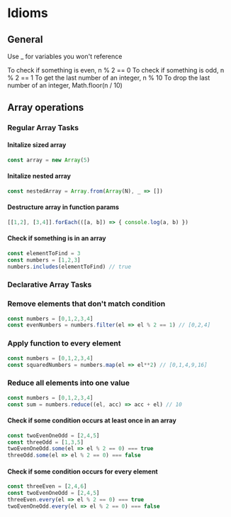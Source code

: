 # Idioms

## General
Use _ for variables you won't reference

To check if something is even, n % 2 == 0
To check if something is odd, n % 2 == 1
To get the last number of an integer, n % 10
To drop the last number of an integer, Math.floor(n / 10)

## Array operations

### Regular Array Tasks

#### Initalize sized array

```javascript
const array = new Array(5)
```

#### Initalize nested array
```javascript
const nestedArray = Array.from(Array(N), _ => [])
```

#### Destructure array in function params
```javascript
[[1,2], [3,4]].forEach(([a, b]) => { console.log(a, b) })
```

#### Check if something is in an array
```javascript
const elementToFind = 3
const numbers = [1,2,3]
numbers.includes(elementToFind) // true
```

### Declarative Array Tasks

### Remove elements that don't match condition
```javascript
const numbers = [0,1,2,3,4]
const evenNumbers = numbers.filter(el => el % 2 == 1) // [0,2,4]
```

### Apply function to every element
```javascript
const numbers = [0,1,2,3,4]
const squaredNumbers = numbers.map(el => el**2) // [0,1,4,9,16]
```

### Reduce all elements into one value
```javascript
const numbers = [0,1,2,3,4]
const sum = numbers.reduce((el, acc) => acc + el) // 10
```

#### Check if some condition occurs at least once in an array
```javascript
const twoEvenOneOdd = [2,4,5]
const threeOdd = [1,3,5]
twoEvenOneOdd.some(el => el % 2 == 0) === true
threeOdd.some(el => el % 2 == 0) === false
```

#### Check if some condition occurs for every element
```javascript
const threeEven = [2,4,6]
const twoEvenOneOdd = [2,4,5]
threeEven.every(el => el % 2 == 0) === true
twoEvenOneOdd.every(el => el % 2 == 0) === false
```

### 
```javascript
```

### 
```javascript
```

